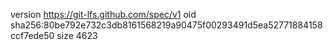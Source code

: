 version https://git-lfs.github.com/spec/v1
oid sha256:80be792e732c3db8161568219a90475f00293491d5ea52771884158ccf7ede50
size 4623
